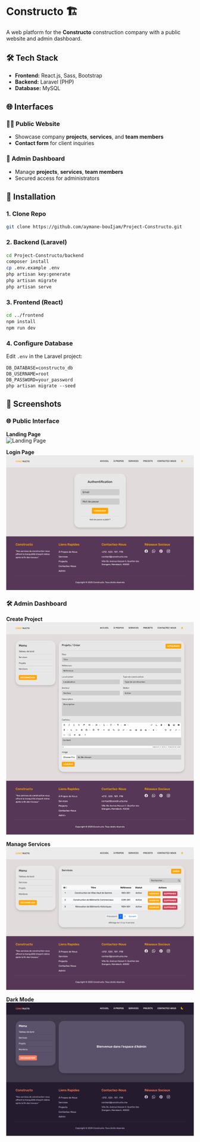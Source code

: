 # Constructo 🏗️  
A web platform for the **Constructo** construction company with a public website and admin dashboard.

## 🛠 Tech Stack
- **Frontend:** React.js, Sass, Bootstrap  
- **Backend:** Laravel (PHP)  
- **Database:** MySQL  

## 🌐 Interfaces

### 🧑‍💼 Public Website
- Showcase company **projects**, **services**, and **team members**  
- **Contact form** for client inquiries  

### 🔐 Admin Dashboard
- Manage **projects**, **services**, **team members**  
- Secured access for administrators  

## 🚀 Installation

### 1. Clone Repo
```bash
git clone https://github.com/aymane-bouIjam/Project-Constructo.git
```

### 2. Backend (Laravel)
```bash
cd Project-Constructo/backend
composer install
cp .env.example .env
php artisan key:generate
php artisan migrate
php artisan serve
```

### 3. Frontend (React)
```bash
cd ../frontend
npm install
npm run dev
```

### 4. Configure Database
Edit `.env` in the Laravel project:
```env
DB_DATABASE=constructo_db
DB_USERNAME=root
DB_PASSWORD=your_password
php artisan migrate --seed
```
## 📸 Screenshots

### 🌐 Public Interface
**Landing Page**  
![Landing Page](screenshots/landing-page.png)

**Login Page**  
![Login](screenshots/login.png)

### 🛠 Admin Dashboard
**Create Project**  
![Create Project](screenshots/creating-project.png)

**Manage Services**  
![Manage Services](screenshots/managing-services.png)

**Dark Mode**  
![Dark Mode](screenshots/dark-mode.png)

